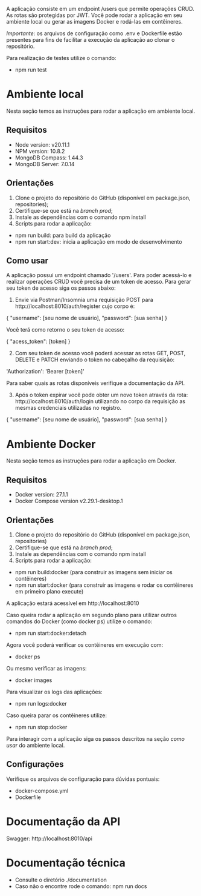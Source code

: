 A aplicação consiste em um endpoint /users que permite operações CRUD. 
As rotas são protegidas por JWT.
Você pode rodar a aplicação em seu ambiente local ou gerar as imagens Docker e rodá-las em contêineres.

*Importante*: os arquivos de configuração como .env e Dockerfile estão presentes para fins de facilitar a execução da aplicação ao clonar o repositório.

Para realização de testes utilize o comando:

- npm run test

# Ambiente local

Nesta seção temos as instruções para rodar a aplicação em ambiente local.

## Requisitos
- Node version: v20.11.1
- NPM version: 10.8.2
- MongoDB Compass: 1.44.3
- MongoDB Server: 7.0.14

## Orientações

1. Clone o projeto do repositório do GitHub (disponível em package.json, repositories);
2. Certifique-se que está na _branch_ *prod*;
3. Instale as dependências com o comando npm install
4. Scripts para rodar a aplicação:

- npm run build: para build da aplicação
- npm run start:dev: inicia a aplicação em modo de desenvolvimento

## Como usar
A aplicação possui um endpoint chamado '/users'. Para poder acessá-lo e realizar operações CRUD você precisa de um token de acesso. 
Para gerar seu token de acesso siga os passos abaixo:

1. Envie via Postman/Insomnia uma requisição POST para http://localhost:8010/auth/register cujo corpo é:

{
    "username": [seu nome de usuário],
    "password": [sua senha]
}

Você terá como retorno o seu token de acesso:

{
    "acess_token": [token]
}

2. Com seu token de acesso você poderá acessar as rotas GET, POST, DELETE e PATCH enviando o token no cabeçalho da requisição:

'Authorization': 'Bearer [token]'

Para saber quais as rotas disponíveis verifique a documentação da API.

3. Após o token expirar você pode obter um novo token através da rota: http://localhost:8010/auth/login utilizando no corpo da requisição as mesmas credenciais utilizadas no registro.

{
    "username": [seu nome de usuário],
    "password": [sua senha]
}


# Ambiente Docker

Nesta seção temos as instruções para rodar a aplicação em Docker.

## Requisitos

- Docker version: 27.1.1
- Docker Compose version v2.29.1-desktop.1

## Orientações

1. Clone o projeto do repositório do GitHub (disponível em package.json, repositories)
2. Certifique-se que está na _branch_ *prod*;
3. Instale as dependências com o comando npm install
4. Scripts para rodar a aplicação:

- npm run build:docker (para construir as imagens sem iniciar os contêineres)
- npm run start:docker (para construir as imagens e rodar os contêineres em primeiro plano execute)

A aplicação estará acessível em http://localhost:8010

Caso queira rodar a aplicação em segundo plano para utilizar outros comandos do Docker (como docker ps) utilize o comando:

- npm run start:docker:detach

Agora você poderá verificar os contêineres em execução com:

- docker ps

Ou mesmo verificar as imagens:

- docker images

Para visualizar os logs das aplicações:

- npm run logs:docker

Caso queira parar os contêineres utilize:

- npm run stop:docker

Para interagir com a aplicação siga os passos descritos na seção *como usar* do ambiente local.

## Configurações
Verifique os arquivos de configuração para dúvidas pontuais:

- docker-compose.yml
- Dockerfile


# Documentação da API
Swagger: http://localhost:8010/api

# Documentação técnica

- Consulte o diretório ./documentation 
- Caso não o encontre rode o comando: npm run docs